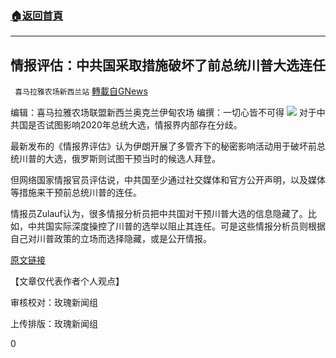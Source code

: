 ###  [:house:返回首頁](https://github.com/ourhimalayas/txt)
---

## 情报评估：中共国采取措施破坏了前总统川普大选连任
` 喜马拉雅农场新西兰站` [轉載自GNews](https://gnews.org/zh-hans/990777/)

编辑：喜马拉雅农场联盟新西兰奥克兰伊甸农场
编撰：一切心皆不可得
![]()![](https://gnews.org/wp-content/uploads/2021/03/image-266.png)
对于中共国是否试图影响2020年总统大选，情报界内部存在分歧。

最新发布的《情报界评估》认为伊朗开展了多管齐下的秘密影响活动用于破坏前总统川普的大选，俄罗斯则试图干预当时的候选人拜登。

但网络国家情报官员评估说，中共国至少通过社交媒体和官方公开声明，以及媒体等措施来干预前总统川普的连任。

情报员Zulauf认为，很多情报分析员把中共国对干预川普大选的信息隐藏了。比如，中共国实际深度操控了川普的选举以阻止其连任。可是这些情报分析员则根据自己对川普政策的立场而选择隐藏，或是公开情报。

[原文链接](https://www.washingtonexaminer.com/news/minority-view-intelligence-assessment-argues-china-2020-hurt-trump)

【文章仅代表作者个人观点】

审核校对：玫瑰新闻组

上传排版：玫瑰新闻组

0
